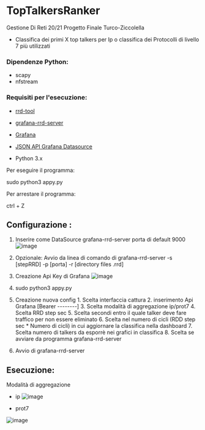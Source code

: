 # TopTalkersRanker
Gestione Di Reti 20/21 Progetto Finale Turco-Ziccolella

* Classifica dei primi X top talkers per Ip o classifica dei Protocolli di livello 7 più utilizzati 

### Dipendenze Python:
* scapy
* nfstream

### Requisiti per l'esecuzione:

* [rrd-tool](https://oss.oetiker.ch/rrdtool/download.en.html)

* [grafana-rrd-server](https://github.com/doublemarket/grafana-rrd-server)

* [Grafana](https://grafana.com/docs/grafana/latest/installation/debian/)

* [JSON API Grafana Datasource](https://grafana.com/grafana/plugins/simpod-json-datasource/)

* Python 3.x


Per eseguire il programma:

sudo python3 appy.py

Per arrestare il programma:

ctrl + Z

## Configurazione :
  1. Inserire come DataSource grafana-rrd-server porta di default 9000![image](https://user-images.githubusercontent.com/49340033/124386911-e05c6700-dcdc-11eb-861c-aa7487f499b5.png)

  2. Opzionale: Avvio da linea di comando di grafana-rrd-server -s [stepRRD] -p [porta] -r [directory files .rrd]
  3. Creazione Api Key di Grafana ![image](https://user-images.githubusercontent.com/49340033/124387161-b6f00b00-dcdd-11eb-969a-83f36b66d624.png)

  4. sudo python3 appy.py
  5. Creazione nuova config 
    1. Scelta interfaccia cattura
    2. inserimento Api Grafana [Bearer --------] 
    3. Scelta modalità di aggregazione ip/prot7
    4. Scelta RRD step sec
    5. Scelta secondi entro il quale talker deve fare traffico per non essere eliminato
    6. Scelta nel numero di cicli (RDD step sec * Numero di cicli) in cui aggiornare la classifica nella dashboard
    7. Scelta numero di talkers da esporrè nei grafici in classifica
    8. Scelta se avviare da programma grafana-rrd-server
  7. Avvio di grafana-rrd-server
  
  ## Esecuzione:
  Modalità di aggregazione
  * ip
  ![image](https://user-images.githubusercontent.com/49340033/124388049-39c69500-dce1-11eb-946b-2b78f253877f.png)

  * prot7
  
  ![image](https://user-images.githubusercontent.com/49340033/124387379-abe9aa80-dcde-11eb-87a8-1b4d5ce86c03.png)

